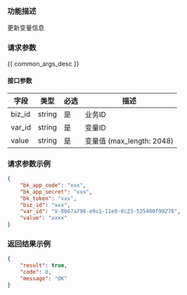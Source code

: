 ### 功能描述

更新变量信息

### 请求参数

{{ common_args_desc }}

#### 接口参数

| 字段           |  类型      | 必选   |  描述      |
|----------------|------------|--------|------------|
| biz_id         |  string    | 是     | 业务ID     |
| var_id         |  string    | 是     | 变量ID     |
| value          |  string    | 是     | 变量值 (max_length: 2048) |

### 请求参数示例

```json
{
    "bk_app_code": "xxx",
    "bk_app_secret": "xxx",
    "bk_token": "xxx",
    "biz_id": "xxx",
    "var_id": "V-0b67a798-e9c1-11e9-8c23-525400f99278",
    "value": "xxxx"
}
```

### 返回结果示例

```json
{
    "result": true,
    "code": 0,
    "message": "OK"
}
```
